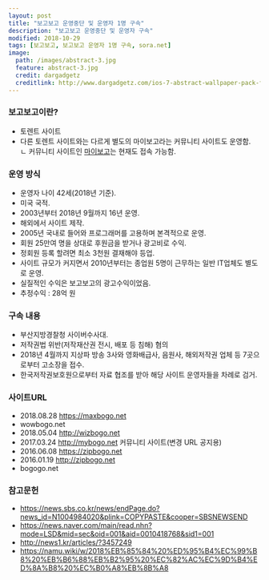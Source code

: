 ```yaml
---
layout: post
title: "보고보고 운영중단 및 운영자 1명 구속"
description: "보고보고 운영중단 및 운영자 구속"
modified: 2018-10-29
tags: [보고보고, 보고보고 운영자 1명 구속, sora.net]
image:
  path: /images/abstract-3.jpg
  feature: abstract-3.jpg
  credit: dargadgetz
  creditlink: http://www.dargadgetz.com/ios-7-abstract-wallpaper-pack-for-iphone-5-and-ipod-touch-retina/
---
```

### 보고보고이란?
  - 토렌트 사이트  
  - 다른 토렌트 사이트와는 다르게 별도의 마이보고라는 커뮤니티 사이트도 운영함.  
    ㄴ 커뮤니티 사이트인 [마이보고](http://mybogo.net)는 현재도 접속 가능함.  


### 운영 방식
  - 운영자 나이 42세(2018년 기준).  
  - 미국 국적.  
  - 2003년부터 2018년 9월까지 16년 운영.  
  - 해외에서 사이트 제작.  
  - 2005년 국내로 들어와 프로그래머를 고용하며 본격적으로 운영.  
  - 회원 25만여 명을 상대로 후원금을 받거나 광고비로 수익.     
  - 정회원 등록 할려면 최소 3천원 결재해야 등업.  
  - 사이트 규모가 커지면서 2010년부터는 종업원 5명이 근무하는 일반 IT업체도 별도로 운영.  
  - 실질적인 수익은 보고보고의 광고수익이었음.   
  - 추정수익 : 28억 원  

### 구속 내용
  - 부산지방경찰청 사이버수사대.  
  - 저작권법 위반(저작재산권 전시, 배포 등 침해) 혐의  
  - 2018년 4월까지 지상파 방송 3사와 영화배급사, 음원사, 해외저작권 업체 등 7곳으로부터 고소장을 접수.  
  - 한국저작권보호원으로부터 자료 협조를 받아 해당 사이트 운영자들을 차례로 검거.   


### 사이트URL
  - 2018.08.28 https://maxbogo.net
  - wowbogo.net  
  - 2018.05.04 http://wizbogo.net  
  - 2017.03.24 http://mybogo.net 커뮤니티 사이트(변경 URL 공지용)
  - 2016.06.08 https://zipbogo.net   
  - 2016.01.19 http://zipbogo.net  
  - bogogo.net


### 참고문헌
  - https://news.sbs.co.kr/news/endPage.do?news_id=N1004984020&plink=COPYPASTE&cooper=SBSNEWSEND   
  - https://news.naver.com/main/read.nhn?mode=LSD&mid=sec&oid=001&aid=0010418768&sid1=001  
  - http://news1.kr/articles/?3457249  
  - https://namu.wiki/w/2018%EB%85%84%20%ED%95%B4%EC%99%B8%20%EB%B6%88%EB%B2%95%20%EC%82%AC%EC%9D%B4%ED%8A%B8%20%EC%B0%A8%EB%8B%A8  
